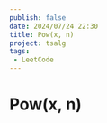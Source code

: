 ```yaml
---
publish: false
date: 2024/07/24 22:30
title: Pow(x, n)
project: tsalg
tags:
 - LeetCode
---
```


# Pow(x, n)
